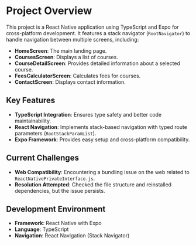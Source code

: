 # Project Overview  

This project is a React Native application using TypeScript and Expo for cross-platform development. It features a stack navigator (`RootNavigator`) to handle navigation between multiple screens, including:  
- **HomeScreen**: The main landing page.  
- **CoursesScreen**: Displays a list of courses.  
- **CourseDetailScreen**: Provides detailed information about a selected course.  
- **FeesCalculatorScreen**: Calculates fees for courses.  
- **ContactScreen**: Displays contact information.  

## Key Features  
- **TypeScript Integration**: Ensures type safety and better code maintainability.  
- **React Navigation**: Implements stack-based navigation with typed route parameters (`RootStackParamList`).  
- **Expo Framework**: Provides easy setup and cross-platform compatibility.  

## Current Challenges  
- **Web Compatibility**: Encountering a bundling issue on the web related to `ReactNativePrivateInterface.js`.  
- **Resolution Attempted**: Checked the file structure and reinstalled dependencies, but the issue persists.  

## Development Environment  
- **Framework**: React Native with Expo  
- **Language**: TypeScript  
- **Navigation**: React Navigation (Stack Navigator)  
